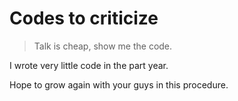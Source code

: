 # Codes to criticize

> Talk is cheap, show me the code.

I wrote very little code in the part year.

Hope to grow again with your guys in this procedure.

